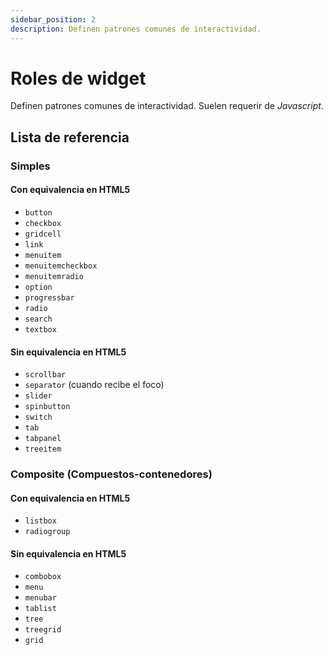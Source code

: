 ```yaml
---
sidebar_position: 2
description: Definen patrones comunes de interactividad.
---
```


# Roles de widget
Definen patrones comunes de interactividad. Suelen requerir de *Javascript*.

## Lista de referencia
### Simples
#### Con equivalencia en HTML5
- `button`
- `checkbox`
- `gridcell`
- `link`
- `menuitem`
- `menuitemcheckbox`
- `menuitemradio`
- `option`
- `progressbar`
- `radio`
- `search`
- `textbox`

#### Sin equivalencia en HTML5
- `scrollbar`
- `separator` (cuando recibe el foco)
- `slider`
- `spinbutton`
- `switch`
- `tab`
- `tabpanel`
- `treeitem`

### Composite (Compuestos-contenedores)
#### Con equivalencia en HTML5
- `listbox`
- `radiogroup`

#### Sin equivalencia en HTML5
- `combobox`
- `menu`
- `menubar`
- `tablist`
- `tree`
- `treegrid`
- `grid`